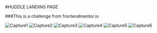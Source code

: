 #HUDDLE LANDING PAGE 

###This is a challenge from frontendmentor.io 

![Capture1](https://user-images.githubusercontent.com/87255114/136352367-e0297d99-2c4f-4934-80fa-d6ebc5eb4a89.PNG)
![Capture2](https://user-images.githubusercontent.com/87255114/136352441-0cfbd633-7fea-491d-b2ff-831171689042.PNG)
![Capture3](https://user-images.githubusercontent.com/87255114/136352448-e41a5430-8534-4086-99c6-74a8fb23a42b.PNG)
![Capture4](https://user-images.githubusercontent.com/87255114/136352451-2b079dbe-5444-4fa6-9889-eda3758aa35e.PNG)
![Capture5](https://user-images.githubusercontent.com/87255114/136352457-affa468f-dc60-43ec-aa9b-f926ed287061.PNG)
![Capture6](https://user-images.githubusercontent.com/87255114/136352464-e5db0fd0-bc12-4d46-bc8d-8d6b641bf808.PNG)
